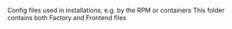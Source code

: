 <!--
SPDX-FileCopyrightText: 2009 Fermi Research Alliance, LLC
SPDX-License-Identifier: Apache-2.0
-->

Config files used in installations, e.g. by the RPM or containers
This folder contains both Factory and Frontend files
